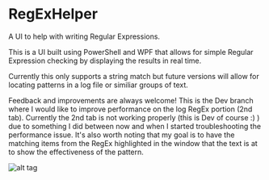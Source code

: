 # RegExHelper
A UI to help with writing Regular Expressions.

This is a UI built using PowerShell and WPF that allows for simple Regular Expression checking by displaying the results in real time.

Currently this only supports a string match but future versions will allow for locating patterns in a log file or similiar groups of text.

Feedback and improvements are always welcome! This is the Dev branch where I would like to improve performance on the log RegEx portion (2nd tab). Currently the 2nd tab is not working properly (this is Dev of course :) ) due to something I did between now and when I started troubleshooting the performance issue. It's also worth noting that my goal is to have the matching items from the RegEx highlighted in the window that the text is at to show the effectiveness of the pattern.

![alt tag](https://github.com/proxb/RegExHelper/blob/Dev/RegExHelper_DEV.png)
